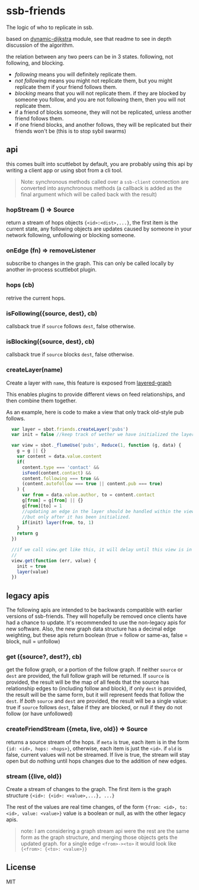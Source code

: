 # ssb-friends

The logic of who to replicate in ssb.

based on [dynamic-dijkstra](https://github.com/dominictarr/dynamic-dijkstra) module,
see that readme to see in depth discussion of the algorithm.

the relation between any two peers can be in 3 states.
following, not following, and blocking.


* _following_ means you will definitely replicate them.
* _not following_ means you might not replicate them,
but you might replicate them if your friend follows them.
* _blocking_ means that you will not replicate them.
  if they are blocked by someone you follow, and you are not following them, then you will not replicate them.
* if a friend of blocks someone, they will not be replicated, unless another friend follows them.
* if one friend blocks, and another follows, they will be replicated
  but their friends won't be (this is to stop sybil swarms)


## api

this comes built into scuttlebot by default, you are probably using this api by writing a client
app or using sbot from a cli tool.

> Note: synchronous methods called over a `ssb-client` connection are converted into asynchronous methods (a callback is added as the final argument which will be called back with the result)

### hopStream () => Source

return a stream of hops objects `{<id>:<dist>,...}`, the first item is the current state,
any following objects are updates caused by someone in your network following, unfollowing or blocking someone.

### onEdge (fn) => removeListener

subscribe to changes in the graph.
This can only be called locally by another in-process scuttlebot plugin.

### hops (cb)

retrive the current hops.

### isFollowing({source, dest}, cb)

callsback true if `source` follows `dest`, false otherwise.

### isBlocking({source, dest}, cb)

callsback true if `source` blocks `dest`, false otherwise.

### createLayer(name)

Create a layer with `name`, this feature is exposed from [layered-graph](https://github.com/dominictarr/layered-graph)

This enables plugins to provide different views on feed relationships, and then combine them together.

As an example, here is code to make a view that only track old-style pub follows.

``` js
  var layer = sbot.friends.createLayer('pubs')
  var init = false //keep track of wether we have initialized the layer.

  var view = sbot._flumeUse('pubs', Reduce(1, function (g, data) {
    g = g || {}
    var content = data.value.content
    if(
      content.type === 'contact' &&
      isFeed(content.contact) &&
      content.following === true &&
      (content.autofollow === true || content.pub === true)
    ) {
      var from = data.value.author, to = content.contact
      g[from] = g[from] || {}
      g[from][to] = 1
      //updating an edge in the layer should be handled within the view reduce function,
      //but only after it has been initialized.
      if(init) layer(from, to, 1)
    }
    return g
  })

  //if we call view.get like this, it will delay until this view is in sync with the main log.
  //
  view.get(function (err, value) {
    init = true
    layer(value)
  })

```

## legacy apis

The following apis are intended to be backwards compatible with earlier versions of ssb-friends.
They will hopefully be removed once clients have had a chance to update. It's recommended to
use the non-legacy apis for new software. Also, the new graph data structure has a decimal
edge weighting, but these apis return boolean (true = follow or same-as, false = block, null = unfollow)

### get ({source?, dest?}, cb)

get the follow graph, or a portion of the follow graph. If neither `source` or `dest` are provided,
the full follow graph will be returned. If `source` is provided, the result will be the map
of all feeds that the source has relationship edges to (including follow and block), if only
`dest` is provided, the result will be the same form, but it will represent feeds that follow the `dest`.
If _both_ `source` and `dest` are provided, the result will be a single value: true if `source` follows `dest`, false if they are blocked, or null if they do not follow (or have unfollowed)

### createFriendStream ({meta, live, old}) => Source

returns a source stream of the hops. if `meta` is true,
each item is in the form `{id: <id>, hops: <hops>}`, otherwise, each item is just the `<id>`.
if `old` is false, current values will not be streamed. If live is true, the stream will stay open
but do nothing until hops changes due to the addition of new edges.

### stream ({live, old})

Create a stream of changes to the graph.
The first item is the graph structure
`{<id>: {<id>: <value>,...}, ...}`

The rest of the values are real time changes, of the form `{from: <id>, to: <id>, value: <value>}`
value is a boolean or null, as with the other legacy apis.

> note: I am considering a graph stream api were the rest are the same form as the graph structure,
and merging those objects gets the updated graph. for a single edge `<from>-><to>`
it would look like `{<from>: {<to>: <value>}}`

## License

MIT




